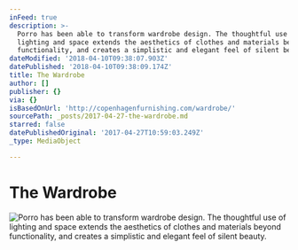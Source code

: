 ```yaml
---
inFeed: true
description: >-
  Porro has been able to transform wardrobe design. The thoughtful use of
  lighting and space extends the aesthetics of clothes and materials beyond
  functionality, and creates a simplistic and elegant feel of silent beauty.
dateModified: '2018-04-10T09:38:07.903Z'
datePublished: '2018-04-10T09:38:09.174Z'
title: The Wardrobe
author: []
publisher: {}
via: {}
isBasedOnUrl: 'http://copenhagenfurnishing.com/wardrobe/'
sourcePath: _posts/2017-04-27-the-wardrobe.md
starred: false
datePublishedOriginal: '2017-04-27T10:59:03.249Z'
_type: MediaObject

---
```

# The Wardrobe
![Porro has been able to transform wardrobe design. The thoughtful use of lighting and space extends the aesthetics of clothes and materials beyond functionality, and creates a simplistic and elegant feel of silent beauty.](https://the-grid-user-content.s3-us-west-2.amazonaws.com/6c656e60-e17f-455c-a4cb-ad1534d029b1.jpg)